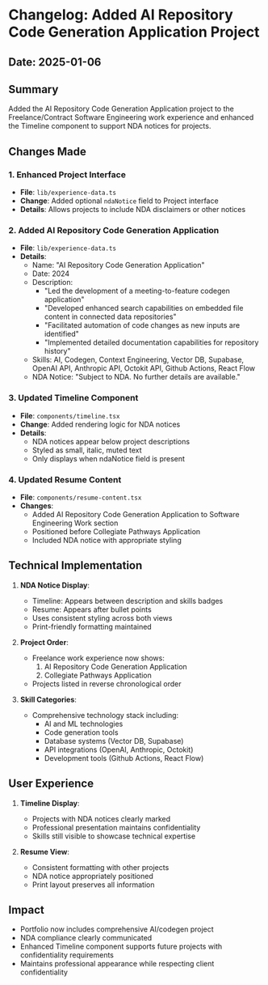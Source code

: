 # Changelog: Added AI Repository Code Generation Application Project

## Date: 2025-01-06

## Summary
Added the AI Repository Code Generation Application project to the Freelance/Contract Software Engineering work experience and enhanced the Timeline component to support NDA notices for projects.

## Changes Made

### 1. Enhanced Project Interface
- **File**: `lib/experience-data.ts`
- **Change**: Added optional `ndaNotice` field to Project interface
- **Details**: Allows projects to include NDA disclaimers or other notices

### 2. Added AI Repository Code Generation Application
- **File**: `lib/experience-data.ts`
- **Details**:
  - Name: "AI Repository Code Generation Application"
  - Date: 2024
  - Description:
    - "Led the development of a meeting-to-feature codegen application"
    - "Developed enhanced search capabilities on embedded file content in connected data repositories"
    - "Facilitated automation of code changes as new inputs are identified"
    - "Implemented detailed documentation capabilities for repository history"
  - Skills: AI, Codegen, Context Engineering, Vector DB, Supabase, OpenAI API, Anthropic API, Octokit API, Github Actions, React Flow
  - NDA Notice: "Subject to NDA. No further details are available."

### 3. Updated Timeline Component
- **File**: `components/timeline.tsx`
- **Change**: Added rendering logic for NDA notices
- **Details**: 
  - NDA notices appear below project descriptions
  - Styled as small, italic, muted text
  - Only displays when ndaNotice field is present

### 4. Updated Resume Content
- **File**: `components/resume-content.tsx`
- **Changes**:
  - Added AI Repository Code Generation Application to Software Engineering Work section
  - Positioned before Collegiate Pathways Application
  - Included NDA notice with appropriate styling

## Technical Implementation

1. **NDA Notice Display**:
   - Timeline: Appears between description and skills badges
   - Resume: Appears after bullet points
   - Uses consistent styling across both views
   - Print-friendly formatting maintained

2. **Project Order**:
   - Freelance work experience now shows:
     1. AI Repository Code Generation Application
     2. Collegiate Pathways Application
   - Projects listed in reverse chronological order

3. **Skill Categories**:
   - Comprehensive technology stack including:
     - AI and ML technologies
     - Code generation tools
     - Database systems (Vector DB, Supabase)
     - API integrations (OpenAI, Anthropic, Octokit)
     - Development tools (Github Actions, React Flow)

## User Experience

1. **Timeline Display**:
   - Projects with NDA notices clearly marked
   - Professional presentation maintains confidentiality
   - Skills still visible to showcase technical expertise

2. **Resume View**:
   - Consistent formatting with other projects
   - NDA notice appropriately positioned
   - Print layout preserves all information

## Impact
- Portfolio now includes comprehensive AI/codegen project
- NDA compliance clearly communicated
- Enhanced Timeline component supports future projects with confidentiality requirements
- Maintains professional appearance while respecting client confidentiality